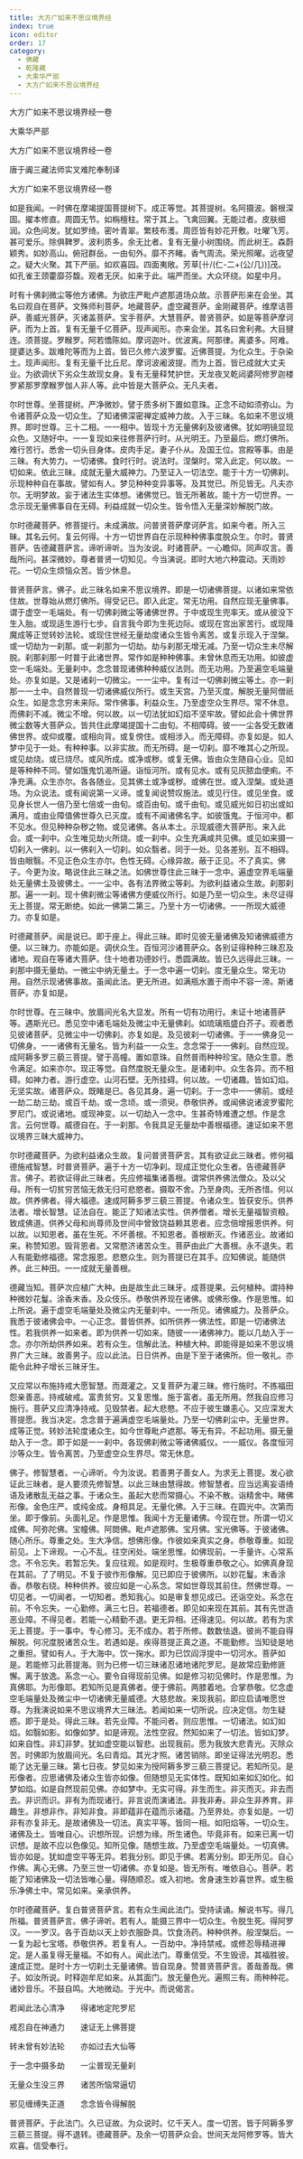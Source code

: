 ```yaml
---
title: 大方广如来不思议境界经
index: true
icon: editor
order: 17
category:
  - 佛藏
  - 乾隆藏
  - 大乘华严部
  - 大方广如来不思议境界经
---
```


大方广如来不思议境界经一卷  

大乘华严部  

大方广如来不思议境界经一卷  

唐于阗三藏法师实叉难陀奉制译  

大方广如来不思议境界经一卷  

如是我闻。一时佛在摩竭提国菩提树下。成正等觉。其菩提树。名阿摄波。磐根深固。擢本修直。周圆无节。如栴檀柱。常于其上。飞禽回翼。无能过者。皮肤细润。众色间发。犹如罗绮。密叶青翠。繁枝布濩。周匝皆有妙花开敷。吐曜飞芳。甚可爱乐。除俱鞞罗。波利质多。余无比者。复有无量小树围绕。而此树王。森蔚颖秀。如妙高山。俯冠群岳。一由旬外。靡不齐睹。香气周流。荣光照曜。远夜望之。疑大火聚。其下严丽。如欢喜园。四面夷敞。芳草[卄/(仁-二+(公/几))]茂。如孔雀王颈藿靡芬馥。观者无厌。如来于此。端严而坐。大众环绕。如星中月。  

时有十佛刹微尘等他方诸佛。为欲庄严毗卢遮那道场众故。示菩萨形来在会坐。其名曰观自在菩萨。文殊师利菩萨。地藏菩萨。虚空藏菩萨。金刚藏菩萨。维摩诘菩萨。善威光菩萨。灭诸盖菩萨。宝手菩萨。大慧菩萨。普贤菩萨。如是等菩萨摩诃萨。而为上首。复有无量千亿菩萨。现声闻形。亦来会坐。其名曰舍利弗。大目揵连。须菩提。罗睺罗。阿若憍陈如。摩诃迦叶。优波离。阿那律。离婆多。阿难。提婆达多。跋难陀等而为上首。皆已久修六波罗蜜。近佛菩提。为化众生。于杂染土。现声闻形。复有无量千比丘尼。摩诃波阇波提。而为上首。皆已成就大丈夫业。为欲调伏下劣众生故现女身。复有无量释梵护世。天龙夜叉乾闼婆阿修罗迦楼罗紧那罗摩睺罗伽人非人等。此中皆是大菩萨众。无凡夫者。  

尔时世尊。坐菩提树。严净微妙。譬于质多树下置如意珠。正念不动如须弥山。为令诸菩萨众及一切众生。了知诸佛深密禅定威神力故。入于三昧。名如来不思议境界。即时世尊。三十二相。一一相中。皆现十方无量佛刹及彼诸佛。犹如明镜显现众色。又随好中。一一复现如来往修菩萨行时。从光明王。乃至最后。燃灯佛所。难行苦行。悉舍一切头目身体。皮肉手足。妻子仆从。及国王位。宫殿等事。由是三昧。有大势力。一切诸佛。食时行时。说法时。涅槃时。常入此定。何以故。一切如来。依此三昧。成就无量大威神力。乃至证入一切法空。能于十方一切佛刹。示现种种自在事故。譬如有人。梦见种种变异事等。及其觉已。所见皆无。凡夫亦尔。无明梦故。妄于诸法生实体想。诸佛觉已。皆无所著故。能十方一切世界。一念示现无量佛事自在无碍。利益成就一切众生。皆令悟入无量深妙解脱门故。  

尔时德藏菩萨。修菩提行。未成满故。问普贤菩萨摩诃萨言。如来今者。所入三昧。其名云何。复云何得。十方一切世界自在示现种种佛事度脱众生。尔时。普贤菩萨。告德藏菩萨言。谛听谛听。当为汝说。时诸菩萨。一心瞻仰。同声叹言。善哉所问。甚深微妙。尊者普贤一切知见。今当演说。即时大地六种震动。天雨妙花。一切众生烦恼众苦。皆少休息。  

普贤菩萨言。佛子。此三昧名如来不思议境界。即是一切诸佛菩提。以诸如来常依住故。世尊始从燃灯佛所。得受记已。即入此定。常无功用。自然应现无量佛事。谓于虚空一毛端处。有一切佛刹微尘等诸佛世界。于中或现生兜率天。或从彼没下生入胎。或现适生游行七步。自言我今即为生死边际。或现在宫出家苦行。或现降魔成等正觉转妙法轮。或现住世经无量劫度诸众生皆令离苦。或复示现入于涅槃。或一切劫为一刹那。或一刹那为一切劫。劫与刹那无增无减。乃至一切众生未尽解脱。刹那刹那一时普于此诸世界。常作如是种种佛事。未曾休息而无功用。如彼虚空一毛端处。无量刹中。念念普现诸佛种种威仪法则。而无功用。乃至遍空毛端量处。亦复如是。又是诸刹一切微尘。一一尘中。复有过一切佛刹微尘等土。亦一刹那一一土中。自然普现一切诸佛威仪所行。或生天宫。乃至灭度。解脱无量阿僧祇众生。如是念念穷未来际。常作佛事。利益众生。乃至虚空众生界尽。常不休息。而佛刹不减。微尘不增。何以故。以一切法犹如幻焰不坚牢故。譬如此会十佛世界微尘数等大菩萨众。皆共住此摩竭提国十二由旬。不相障碍。彼一一尘各受无数诸佛世界。或仰或覆。或相向背。或复傍住。或相涉入。而无障碍。亦复如是。如人梦中见于一处。有种种事。以非实故。而无所碍。是一切刹。靡不唯其心之所现。或见劫烧。或已烧尽。或风所成。或净或秽。或复无佛。皆由众生随自心业。见如是等种种不同。譬如饿鬼饥渴所逼。诣恒河所。或有见水。或有见灰脓血便痢。不净充满。众生亦尔。各各随业。见其佛土或净或秽。或佛在世。或入涅槃。或处道场。为众说法。或有闻说第一义谛。或复闻说赞叹施法。或见行住。或见坐食。或见身长世人一倍乃至七倍或一由旬。或百由旬。或千由旬。或见威光如日初出或如满月。或由业障值佛世尊久已灭度。或有不闻诸佛名字。如彼饿鬼。于恒河中。都不见水。但见种种杂秽之物。或见诸佛。各从本土。示现威德大菩萨形。来入此会。或一刹中。众生唯见劫火所烧。或一刹中。众生充满咸共见佛。或见如来摄一切刹入一佛刹。以一佛刹入一切刹。如众翳者。同于一处。见各差别。互不相碍。皆由眼翳。不见正色众生亦尔。色性无碍。心缘异故。蔽于正见。不了真实。佛子。今更为汝。略说住此三昧之法。如佛世尊住此三昧于一念中。遍虚空界毛端量处无量佛土及彼佛土。一一尘中。各有法界微尘等刹。为欲利益诸众生故。刹那刹那。遍一一刹。现十佛刹微尘等诸佛方便威仪所行。如是乃至一切众生。未尽证得无上菩提。常无断绝。如此一佛第二第三。乃至十方一切诸佛。一一所现大威德力。亦复如是。  

时德藏菩萨。闻是说已。即于座上。得此三昧。即时见彼无量诸佛及知诸佛威德方便。以三昧力。亦能如是。调伏众生。百恒河沙诸菩萨众。各别证得种种三昧忍及诸地。观自在等诸大菩萨。住十地者功德妙行。悉圆满故。皆已久远得此三昧。一刹那中摄无量劫。一微尘中纳无量土。于一念中遍一切刹。度无量众生。常无功用。自然示现诸佛事故。虽闻此法。更无所进。如满瓶水置于雨中不容一渧。斯诸菩萨。亦复如是。  

尔时世尊。在三昧中。放眉间光名大显发。所有一切有功用行。未证十地诸菩萨等。遇斯光已。悉见空中诸毛端处及微尘中无量佛刹。如琉璃瓶盛白芥子。观者悉见彼诸菩萨。见微尘中一切佛刹。亦复如是。及见彼刹一切诸佛。于一一佛身见一切佛身。一一诸佛有无量名。皆为利益一一众生。念念常于一一佛刹。自然应现。成阿耨多罗三藐三菩提。譬于高幢。置如意珠。自然普雨种种珍宝。随众生意。悉令满足。如来亦尔。现正等觉。自然度脱无量众生。是诸刹中。众生各异。而不相碍。如神力者。游行虚空。山河石壁。无所挂碍。何以故。一切诸趣。皆如幻焰。无坚实故。诸菩萨众。既睹是已。各见其身。遍一切刹。于一念中一一佛前。或经一劫二劫三劫。或百千劫。或一念顷。或一须臾。恭敬供养。或闻佛说诸波罗蜜陀罗尼门。或说诸地。或现神变。以一切劫入一念中。生甚奇特难遭之想。作是念言。云何世尊。威德自在。于一刹那。令我具足无量劫中善根福德。速证如来不思议境界三昧大威神力。  

尔时德藏菩萨。为欲利益诸众生故。复问普贤菩萨言。其有欲证此三昧者。修何福德施戒智慧。时普贤菩萨。遍于十方一切净刹。现成正觉化众生者。告德藏菩萨言。佛子。若欲证得此三昧者。先应修福集诸善根。谓常供养佛法僧众。及以父母。所有一切贫穷苦恼无救无归可悲愍者。摄取不舍。乃至身肉。无所吝惜。何以故。供养佛者。得大福德。速成阿耨多罗三藐三菩提。令诸众生。皆获安乐。供养法者。增长智慧。证法自在。能正了知诸法实性。供养僧者。增长无量福智资粮。致成佛道。供养父母和尚尊师及世间中曾致饶益赖其恩者。应念倍增报恩供养。何以故。以知恩者。虽在生死。不坏善根。不知恩者。善根断灭。作诸恶业。故诸如来。称赞知恩。毁背恩者。又常愍济诸苦众生。菩萨由此广大善根。永不退失。若人有能勤修福德。常念报恩。悲愍众生。则为菩提已在其手。应知佛说。能随供养。此三种田。一一成就无量善根。  

德藏当知。菩萨次应植广大种。由是故生此三昧牙。成菩提果。云何植种。谓持种种微妙花鬘。涂香末香。及众伎乐。恭敬供养现在诸佛。或佛形像。作是思惟。如上所说。遍于虚空毛端量处及微尘内无量刹中。一一所见。诸佛威力。及菩萨众。我悉于彼诸佛会中。一心正念。普皆供养。如所供养一佛法性。即是一切诸佛法性。若我供养一如来者。即为供养一切如来。随彼一一诸佛神力。能以几劫入于一念。亦尔所劫供养如来。若有众生。信解此法。种植大种。即能得是如来不思议境界广大三昧。故善男子。应以此法。日日供养。由是下至于诸佛所。但一敬礼。亦能令此种子增长三昧牙生。  

又应常以布施持戒大愿智慧。而溉灌之。又复菩萨为灌三昧。修行施时。不拣福田怨亲善恶。持戒破戒。富贵贫穷。又复思惟。施于富者。虽无所用。然我自应修习施行。菩萨又应清净持戒。见毁禁者。起大悲愍。不应于彼生嫌恚心。又应深发大菩提愿。我当决定。念念普于遍满虚空毛端量处。乃至一切佛刹尘中。无量世界。成等正觉。转妙法轮度诸众生。如今世尊毗卢遮那。等无有异。不起功用。摄无量劫入于一念。即于如是一一刹中。各现佛刹微尘等诸佛威仪。一一威仪。各度恒河沙等众生。皆令离苦。乃至虚空众生界尽。常无休息。  

佛子。修智慧者。一心谛听。今为汝说。若善男子善女人。为求无上菩提。发心欲证此三昧者。是人要须先修智慧。以此三昧由慧得故。修智慧者。应当远离妄语绮语及诸散乱无益之事。于诸众生。虽起大悲而常摄心。不染不散。诣精舍中。睹佛形像。金色庄严。或纯金成。身相具足。无量化佛。入于三昧。在圆光中。次第而坐。即于像前。头面礼足。作是思惟。我闻十方无量诸佛。今现在世。所谓一切义成佛。阿弥陀佛。宝幢佛。阿閦佛。毗卢遮那佛。宝月佛。宝光佛等。于彼诸佛。随心所乐。尊重之处。生大净信。想佛形像。作彼如来真实之身。恭敬尊重。如现前见。上下谛观。一心不乱。往空闲处。端坐思惟。如佛现前。一手量许。心常系念。不令忘失。若暂忘失。复应往观。如是观时。生极尊重恭敬之心。如佛真身现在其前。了了明见。不复于彼作形像解。见已即应于彼佛所。以妙花鬘。末香涂香。恭敬右绕。种种供养。彼应如是一心系念。常如世尊现其前住。然佛世尊。一切见者。一切闻者。一切知者。悉知我心。如是审复想见成已。还诣空处。系念在前。不令忘失。一心勤修。满三七日。若福德者。即见如来现在其前。其有先世造恶业障。不得见者。若能一心精勤不退。更无异相。还得速见。何以故。若有为求无上菩提。于一事中。专心修习。无不成办。若于所修。数数怯退。彼尚不能自得解脱。何况度脱诸苦众生。若遇如是。疾得菩提正真之道。不能勤修。当知徒是地之重担。譬如有人。于大海中。饮一掬水。即为已饮阎浮提中一切河水。菩萨如是。若能修习此菩提海。则为已修一切三昧诸忍诸地诸陀罗尼。是故常应勤修匪懈。离于放逸。系念一心。要令自得现前见佛。如是修习初见佛时。作是思惟。为真佛耶。为形像耶。若知所见是真佛者。便于佛前。两膝着地。合掌恭敬。忆念虚空毛端量处及微尘中一切诸佛无量威德。大慈悲故。来现我前。即应启请唯愿世尊。为我演说如来不思议境界大三昧法。若闻如来一切所说。应决定信。勿生疑惑。即于是处。得此三昧。若先业障。不能问者。则应思惟。一切诸法。如幻如焰。如翳如影。如像如梦。如是谛观。法性空寂。然知如来了一切法。皆如幻梦。如来自性。非幻非梦。犹如虚空能以智悲。出现我前。愿为我放大悲青光。灭除众苦。时佛即为放眉间光。名曰青焰。其光才照。诸苦销除。即坐证得法光明忍。悉能了达无量三昧。第七日夜。梦见如来为授阿耨多罗三藐三菩提记。若知所见。是形像者。应思诸佛及诸众生皆亦如像。但随想见无实体性。既知如来如幻如化。如梦如焰。如是自然现前见佛。亦如梦中。无实可得。非生而生。非灭而灭。非去而去。非识而识。非有为而现诸行。非言说而演诸法。非我非寿。非众生非养育。非趣生。非想非作。非知非食。非即蕴非在蕴而示诸蕴。乃至界处。亦复如是。一切非有亦复非无。是故诸佛及一切法。真实平等。皆同一相。如阳焰等。一切众生。诸佛及土。皆唯自心。识想所现。识想为缘。所生诸色。毕竟非有。如来已离一切识想。是故不应以色像见。知所见像。随想生故。乃至虚空毛端量处。一切真佛。皆亦如是。犹如虚空平等无异。若我分别。即见于佛。若离分别。即无所见。自心作佛。离心无佛。乃至三世一切诸佛。亦复如是。皆无所有。唯依自心。菩萨。若能了知诸佛及一切法皆唯心量。得随顺忍。或入初地。舍身速生妙喜世界。或生极乐净佛土中。常见如来。亲承供养。  

尔时德藏菩萨。复白普贤菩萨言。若有众生闻此法门。受持读诵。解说书写。得几所福。普贤菩萨言。佛子谛听。若有人。能摄三界中一切众生。令脱生死。得阿罗汉。一一罗汉。各于百劫以天上妙衣服卧具。饮食汤药。种种供养。般涅槃后。一一复为起七宝塔。恭敬供养。若复有人。一百劫中。净持禁戒。或修忍辱精进禅定。是人虽复得无量福。不如有人。闻此法门。尊重信受。不生毁谤。其福胜彼。速成正觉。是时十方一切刹土无量诸佛。皆自现身。赞普贤菩萨言。善哉善哉。佛子。如汝所说。时释迦牟尼如来。从其面门。放无量色光。遍照三有。雨种种花。诸妙音乐。不鼓自鸣。大地微动。于光中。而说偈言。  

若闻此法心清净　　得诸地定陀罗尼  

戒忍自在神通力　　速证无上佛菩提  

转未曾有妙法轮　　亦如过去大仙等  

于一念中摄多劫　　一尘普现无量刹  

无量众生没三界　　诸苦所恼常逼切  

邪见缠缚失正道　　念念皆令得解脱  

普贤菩萨。于此法门。久已证故。为众说时。亿千天人。度一切苦。皆于阿耨多罗三藐三菩提。得不退转。德藏菩萨。及余一切菩萨众会。世间天龙阿修罗等。皆大欢喜。信受奉行。  
